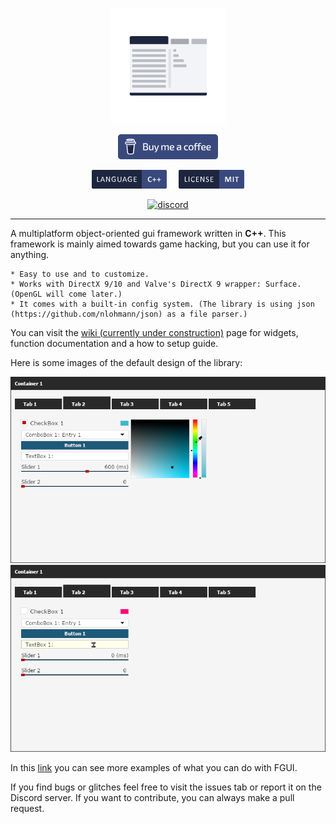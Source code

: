 <p align="center">
  <img width="185" src="resources/repo/fgui_logo.png" alt="logo">
</p>

<p align="center">
   <a href="https://www.buymeacoffee.com/otvv"><img width="160" height="40" src="resources/repo/sponsor.svg" alt="buy me a coffe"></a>
</p>

<p align="center">
    <a href="https://en.wikipedia.org/wiki/C%2B%2B"><img width="120" height="30" src="resources/repo/language.svg" alt="c++"></a>
    <a href="https://github.com/otvv/fgui/blob/master/LICENSE"><img width="120" height="30" src="resources/repo/license.svg" alt="mit"></a>
</p>

<p align="center"> 
  <a href="https://discord.gg/jF3psdk"><img width="245" src="https://discordapp.com/api/guilds/626007641037996073/widget.png?style=banner3" alt="discord"></a>
</p>

***

A multiplatform object-oriented gui framework written in **C++**. This framework is mainly aimed towards game hacking, but you can use it for anything.

	* Easy to use and to customize.
	* Works with DirectX 9/10 and Valve's DirectX 9 wrapper: Surface. (OpenGL will come later.)
	* It comes with a built-in config system. (The library is using json (https://github.com/nlohmann/json) as a file parser.)

You can visit the [wiki (currently under construction)](https://github.com/otvv/fgui/wiki) page for widgets, function documentation and a how to setup guide.

Here is some images of the default design of the library:

![img1](resources/repo/fgui_default_layout_1.png)
![img2](resources/repo/fgui_default_layout_2.png)

In this [link](https://github.com/otvv/fgui/tree/master/resources) you can see more examples of what you can do with FGUI.

If you find bugs or glitches feel free to visit the issues tab or report it on the Discord server. 
If you want to contribute, you can always make a pull request.
